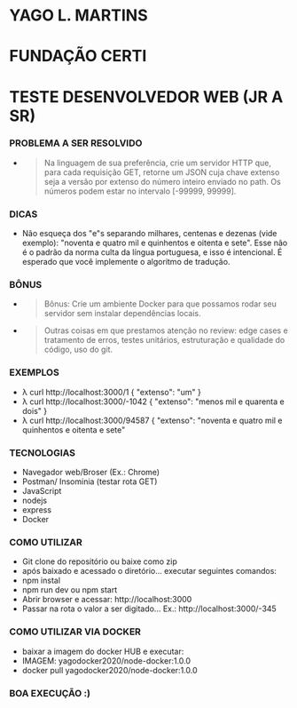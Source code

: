 # YAGO L. MARTINS #
# FUNDAÇÃO CERTI #
# TESTE DESENVOLVEDOR WEB (JR A SR) #

### PROBLEMA A SER RESOLVIDO ###

  - > Na linguagem de sua preferência, crie um servidor HTTP que, para cada requisição GET, retorne um JSON cuja chave extenso seja a versão por extenso do número inteiro enviado no path. Os números podem estar no intervalo [-99999, 99999].

### DICAS ###

  - Não esqueça dos "e"s separando milhares, centenas e dezenas (vide exemplo): "noventa e quatro mil e quinhentos e oitenta e sete". Esse não é o padrão da norma culta da língua portuguesa, e isso é intencional.
É esperado que você implemente o algoritmo de tradução.

### BÔNUS ###

  - > Bônus: Crie um ambiente Docker para que possamos rodar seu servidor sem instalar dependências locais.
  - > Outras coisas em que prestamos atenção no review: edge cases e tratamento de erros, testes unitários, estruturação e qualidade do código, uso do git.

### EXEMPLOS ###

 - λ curl http://localhost:3000/1
    { "extenso": "um" }
 - λ curl http://localhost:3000/-1042
    { "extenso": "menos mil e quarenta e dois" }
 - λ curl http://localhost:3000/94587
    { "extenso": "noventa e quatro mil e quinhentos e oitenta e sete" 

### TECNOLOGIAS ###

 - Navegador web/Broser (Ex.: Chrome)
 - Postman/ Insominia (testar rota GET)
 - JavaScript
 - nodejs 
 - express
 - Docker

### COMO UTILIZAR ###

 - Git clone do repositório ou baixe como zip
 - após baixado e acessado o diretório... executar seguintes comandos:
 - npm instal
 - npm run dev ou npm start
 - Abrir browser e acessar: http://localhost:3000
 - Passar na rota o valor a ser digitado... Ex.: http://localhost:3000/-345

### COMO UTILIZAR VIA DOCKER ###

 - baixar a imagem do docker HUB e executar:
 - IMAGEM: yagodocker2020/node-docker:1.0.0
 - docker pull yagodocker2020/node-docker:1.0.0

### BOA EXECUÇÃO :) ###
